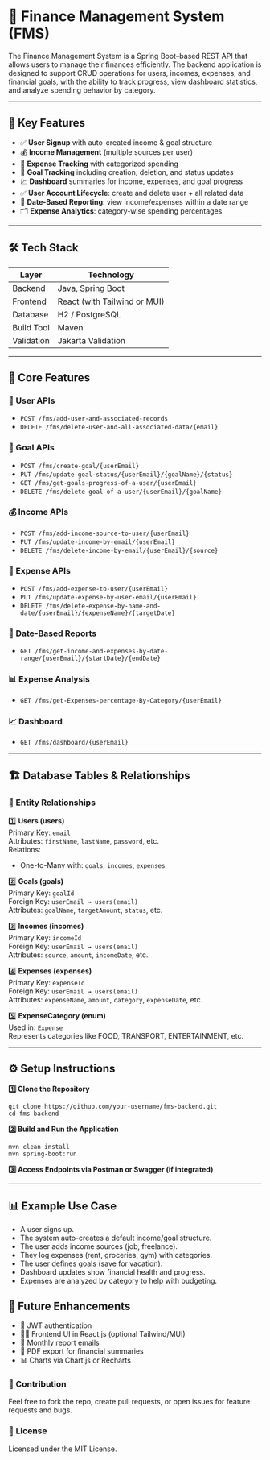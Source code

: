 # 💼 Finance Management System (FMS)

The Finance Management System is a Spring Boot–based REST API that allows users to manage their finances efficiently. The backend application is designed to support CRUD operations for users, incomes, expenses, and financial goals, with the ability to track progress, view dashboard statistics, and analyze spending behavior by category.

---
## 🚀 Key Features

- ✅ **User Signup** with auto-created income & goal structure
- 💰 **Income Management** (multiple sources per user)
- 💸 **Expense Tracking** with categorized spending
- 🎯 **Goal Tracking** including creation, deletion, and status updates
- 📈 **Dashboard** summaries for income, expenses, and goal progress
- ✅ **User Account Lifecycle**: create and delete user + all related data
- 📆 **Date-Based Reporting**: view income/expenses within a date range
- 🗂️ **Expense Analytics**: category-wise spending percentages

---

## 🛠️ Tech Stack

| Layer       | Technology           |
|-------------|----------------------|
| Backend     | Java, Spring Boot    |
| Frontend    | React (with Tailwind or MUI) |
| Database    | H2 / PostgreSQL      |
| Build Tool  | Maven                |
| Validation  | Jakarta Validation   |

---

## 🧩 Core Features

### 👤 User APIs
- `POST /fms/add-user-and-associated-records`
- `DELETE /fms/delete-user-and-all-associated-data/{email}`

### 🎯 Goal APIs
- `POST /fms/create-goal/{userEmail}`
- `PUT /fms/update-goal-status/{userEmail}/{goalName}/{status}`
- `GET /fms/get-goals-progress-of-a-user/{userEmail}`
- `DELETE /fms/delete-goal-of-a-user/{userEmail}/{goalName}`

### 💰 Income APIs
- `POST /fms/add-income-source-to-user/{userEmail}`
- `PUT /fms/update-income-by-email/{userEmail}`
- `DELETE /fms/delete-income-by-email/{userEmail}/{source}`

### 💸 Expense APIs
- `POST /fms/add-expense-to-user/{userEmail}`
- `PUT /fms/update-expense-by-user-email/{userEmail}`
- `DELETE /fms/delete-expense-by-name-and-date/{userEmail}/{expenseName}/{targetDate}`

### 📆 Date-Based Reports
- `GET /fms/get-income-and-expenses-by-date-range/{userEmail}/{startDate}/{endDate}`

### 📊 Expense Analysis
- `GET /fms/get-Expenses-percentage-By-Category/{userEmail}`

### 📈 Dashboard
- `GET /fms/dashboard/{userEmail}`

---

## 🏗️ Database Tables & Relationships

### 🔗 Entity Relationships

1️⃣ **Users (users)**  
Primary Key: `email`  
Attributes: `firstName`, `lastName`, `password`, etc.  
Relations:  
- One-to-Many with: `goals`, `incomes`, `expenses`

2️⃣ **Goals (goals)**  
Primary Key: `goalId`  
Foreign Key: `userEmail → users(email)`  
Attributes: `goalName`, `targetAmount`, `status`, etc.

3️⃣ **Incomes (incomes)**  
Primary Key: `incomeId`  
Foreign Key: `userEmail → users(email)`  
Attributes: `source`, `amount`, `incomeDate`, etc.

4️⃣ **Expenses (expenses)**  
Primary Key: `expenseId`  
Foreign Key: `userEmail → users(email)`  
Attributes: `expenseName`, `amount`, `category`, `expenseDate`, etc.

5️⃣ **ExpenseCategory (enum)**  
Used in: `Expense`  
Represents categories like FOOD, TRANSPORT, ENTERTAINMENT, etc.

---

## ⚙️ Setup Instructions

**1️⃣ Clone the Repository**

```
git clone https://github.com/your-username/fms-backend.git
cd fms-backend
```
**2️⃣ Build and Run the Application**
```
mvn clean install
mvn spring-boot:run
```
**3️⃣ Access Endpoints via Postman or Swagger (if integrated)**

---

## 📊 Example Use Case
- A user signs up.
- The system auto-creates a default income/goal structure.
- The user adds income sources (job, freelance).
- They log expenses (rent, groceries, gym) with categories.
- The user defines goals (save for vacation).
- Dashboard updates show financial health and progress.
- Expenses are analyzed by category to help with budgeting.
  
## 🔮 Future Enhancements
- 🔐 JWT authentication
- 👨‍💻 Frontend UI in React.js (optional Tailwind/MUI)
- 📨 Monthly report emails
- 📅 PDF export for financial summaries
- 📊 Charts via Chart.js or Recharts
  
### 🙌 Contribution

Feel free to fork the repo, create pull requests, or open issues for feature requests and bugs.

### 📝 License

Licensed under the MIT License.


